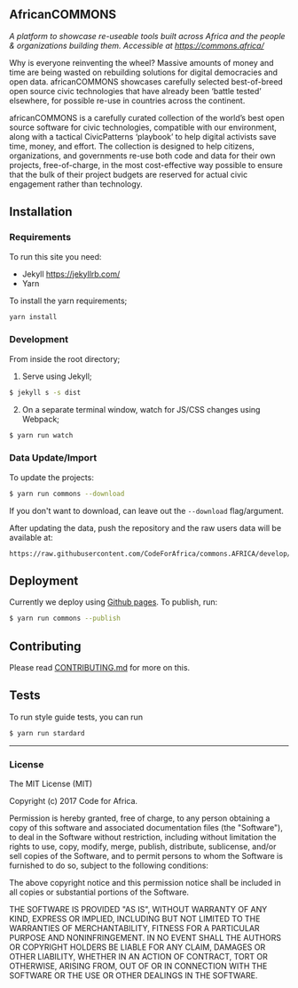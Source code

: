 AfricanCOMMONS
--------------

_A platform to showcase re-useable tools built across Africa and the people & organizations building them. Accessible at https://commons.africa/_

Why is everyone reinventing the wheel? Massive amounts of money and time are being wasted on rebuilding solutions for digital democracies and open data. africanCOMMONS showcases carefully selected best-of-breed open source civic technologies that have already been ‘battle tested’ elsewhere, for possible re-use in countries across the continent.

africanCOMMONS is a carefully curated collection of the world’s best open source software for civic technologies, compatible with our environment, along with a tactical CivicPatterns ‘playbook’ to help digital activists save time, money, and effort. The collection is designed to help citizens, organizations, and governments re-use both code and data for their own projects, free-of-charge, in the most cost-effective way possible to ensure that the bulk of their project budgets are reserved for actual civic engagement rather than technology.


## Installation

### Requirements

To run this site you need:

- Jekyll https://jekyllrb.com/
- Yarn

To install the yarn requirements;

```sh
yarn install
```

### Development

From inside the root directory;

1. Serve using Jekyll;
```sh
$ jekyll s -s dist
```

2. On a separate terminal window, watch for JS/CSS changes using Webpack;
```sh
$ yarn run watch
```


### Data Update/Import

To update the projects:

```sh
$ yarn run commons --download
```

If you don't want to download, can leave out the `--download` flag/argument.

After updating the data, push the repository and the raw users data will be available at:

```
https://raw.githubusercontent.com/CodeForAfrica/commons.AFRICA/develop/dist/_data/users.csv
```


## Deployment

Currently we deploy using [Github pages](http://pages.github.com/). To publish, run:

```sh
$ yarn run commons --publish
```

## Contributing

Please read [CONTRIBUTING.md](CONTRIBUTING.md) for more on this.

## Tests

To run style guide tests, you can run

```sh
$ yarn run stardard
```

---

### License

The MIT License (MIT)

Copyright (c) 2017 Code for Africa.

Permission is hereby granted, free of charge, to any person obtaining a copy
of this software and associated documentation files (the "Software"), to deal
in the Software without restriction, including without limitation the rights
to use, copy, modify, merge, publish, distribute, sublicense, and/or sell
copies of the Software, and to permit persons to whom the Software is
furnished to do so, subject to the following conditions:

The above copyright notice and this permission notice shall be included in
all copies or substantial portions of the Software.

THE SOFTWARE IS PROVIDED "AS IS", WITHOUT WARRANTY OF ANY KIND, EXPRESS OR
IMPLIED, INCLUDING BUT NOT LIMITED TO THE WARRANTIES OF MERCHANTABILITY,
FITNESS FOR A PARTICULAR PURPOSE AND NONINFRINGEMENT. IN NO EVENT SHALL THE
AUTHORS OR COPYRIGHT HOLDERS BE LIABLE FOR ANY CLAIM, DAMAGES OR OTHER
LIABILITY, WHETHER IN AN ACTION OF CONTRACT, TORT OR OTHERWISE, ARISING FROM,
OUT OF OR IN CONNECTION WITH THE SOFTWARE OR THE USE OR OTHER DEALINGS IN
THE SOFTWARE.
